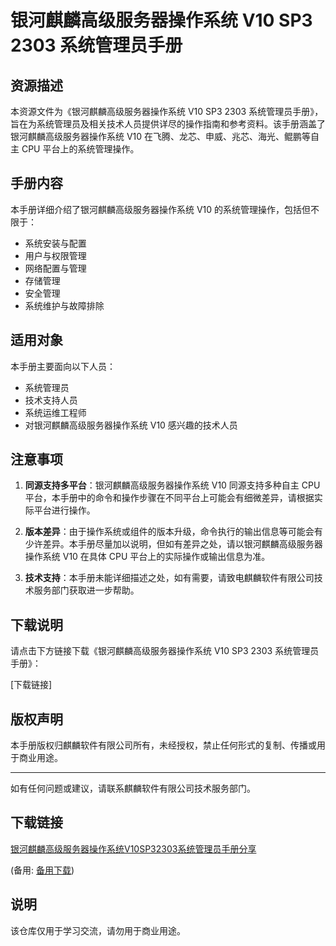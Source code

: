 # 银河麒麟高级服务器操作系统 V10 SP3 2303 系统管理员手册

## 资源描述

本资源文件为《银河麒麟高级服务器操作系统 V10 SP3 2303 系统管理员手册》，旨在为系统管理员及相关技术人员提供详尽的操作指南和参考资料。该手册涵盖了银河麒麟高级服务器操作系统 V10 在飞腾、龙芯、申威、兆芯、海光、鲲鹏等自主 CPU 平台上的系统管理操作。

## 手册内容

本手册详细介绍了银河麒麟高级服务器操作系统 V10 的系统管理操作，包括但不限于：

- 系统安装与配置
- 用户与权限管理
- 网络配置与管理
- 存储管理
- 安全管理
- 系统维护与故障排除

## 适用对象

本手册主要面向以下人员：

- 系统管理员
- 技术支持人员
- 系统运维工程师
- 对银河麒麟高级服务器操作系统 V10 感兴趣的技术人员

## 注意事项

1. **同源支持多平台**：银河麒麟高级服务器操作系统 V10 同源支持多种自主 CPU 平台，本手册中的命令和操作步骤在不同平台上可能会有细微差异，请根据实际平台进行操作。

2. **版本差异**：由于操作系统或组件的版本升级，命令执行的输出信息等可能会有少许差异。本手册尽量加以说明，但如有差异之处，请以银河麒麟高级服务器操作系统 V10 在具体 CPU 平台上的实际操作或输出信息为准。

3. **技术支持**：本手册未能详细描述之处，如有需要，请致电麒麟软件有限公司技术服务部门获取进一步帮助。

## 下载说明

请点击下方链接下载《银河麒麟高级服务器操作系统 V10 SP3 2303 系统管理员手册》：

[下载链接]

## 版权声明

本手册版权归麒麟软件有限公司所有，未经授权，禁止任何形式的复制、传播或用于商业用途。

---

如有任何问题或建议，请联系麒麟软件有限公司技术服务部门。

## 下载链接
[银河麒麟高级服务器操作系统V10SP32303系统管理员手册分享]() 

(备用: [备用下载](https://pan.baidu.com/s/1Kb55YgbzxmoU3fxy6E3IoA?pwd=1234))

## 说明

该仓库仅用于学习交流，请勿用于商业用途。
